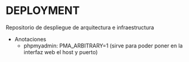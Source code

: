 # DEPLOYMENT #

Repositorio de despliegue de arquitectura e infraestructura


- Anotaciones
    - phpmyadmin: PMA_ARBITRARY=1 (sirve para poder poner en la interfaz web el host y puerto)